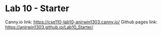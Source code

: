 # Lab 10 - Starter
Canny.io link: https://cse110-lab10-anirwin1303.canny.io/
Github pages link: https://anirwin1303.github.io/Lab10_Starter/
